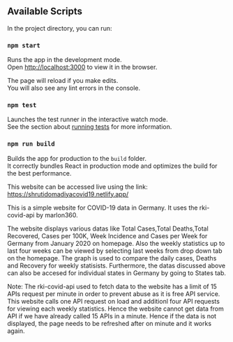 ## Available Scripts

In the project directory, you can run:

### `npm start`

Runs the app in the development mode.\
Open [http://localhost:3000](http://localhost:3000) to view it in the browser.

The page will reload if you make edits.\
You will also see any lint errors in the console.

### `npm test`

Launches the test runner in the interactive watch mode.\
See the section about [running tests](https://facebook.github.io/create-react-app/docs/running-tests) for more information.

### `npm run build`

Builds the app for production to the `build` folder.\
It correctly bundles React in production mode and optimizes the build for the best performance.

This website can be accessed live using the link: https://shrutidomadiyacovid19.netlify.app/

This is a simple website for COVID-19 data in Germany. It uses the rki-covid-api by marlon360.

The website displays various datas like Total Cases,Total Deaths,Total Recovered, Cases per 100K, Week Incidence and Cases per Week for Germany from January 2020 on homepage. Also the weekly statistics up to last four weeks can be viewed by selecting last weeks from drop down tab on the homepage. The graph is used to compare the daily cases, Deaths and Recovery for weekly statisists. Furthermore, the datas discussed above can also be accesed for individual states in Germany by going to States tab.

Note: The rki-covid-api used to fetch data to the website has a limit of 15 APIs request per minute in order to prevent abuse as it is free API service. This website calls one API request on load and additionl four API requests for viewing each weekly statistics. Hence the website cannot get data from API if we have already called 15 APIs in a minute. Hence if the data is not displayed, the page needs to be refreshed after on minute and it works again.
